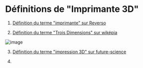 # Définitions de "Imprimante 3D"

1. [Définition du terme "imprimante" sur Reverso](https://dictionary.reverso.net/french-definition/Imprimante)


2. [Définition du terme "Trois Dimensions" sur wiképia](https://fr.wikipedia.org/wiki/Trois_dimensions)

![image](images/2020-05-11(1).png)



3. [Définition du terme "impression 3D" sur future-science](https://www.futura-sciences.com/tech/definitions/imprimante-3d-impression-3d-15137/)

4. 
